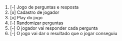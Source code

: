 1. [-] Jogo de perguntas e resposta
2. [x] Cadastro de jogador
3. [x] Play do jogo
4. [-] Randomizar perguntas
5. [-] O jogador vai responder cada pergunta
6. [-] O jogo vai dar o resultado que o jogar conseguiu